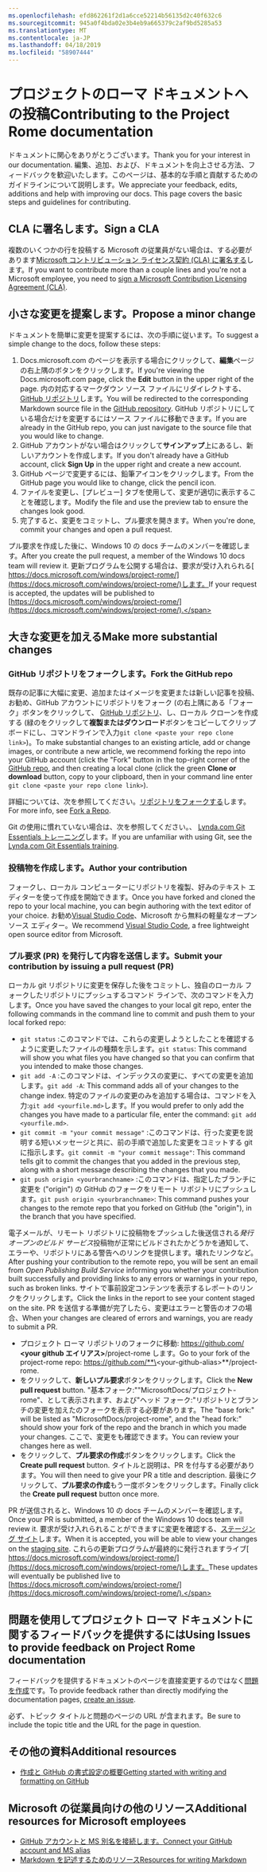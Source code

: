 ```yaml
---
ms.openlocfilehash: efd862261f2d1a6cce52214b56135d2c40f632c6
ms.sourcegitcommit: 945a0f4bda02e3b4eb9a665379c2af9bd5285a53
ms.translationtype: MT
ms.contentlocale: ja-JP
ms.lasthandoff: 04/18/2019
ms.locfileid: "58907444"
---
```

# <a name="contributing-to-the-project-rome-documentation"></a><span data-ttu-id="d1c07-101">プロジェクトのローマ ドキュメントへの投稿</span><span class="sxs-lookup"><span data-stu-id="d1c07-101">Contributing to the Project Rome documentation</span></span>

<span data-ttu-id="d1c07-102">ドキュメントに関心をありがとうございます。</span><span class="sxs-lookup"><span data-stu-id="d1c07-102">Thank you for your interest in our documentation.</span></span> <span data-ttu-id="d1c07-103">編集、追加、および、ドキュメントを向上させる方法、フィードバックを歓迎いたします。このページは、基本的な手順と貢献するためのガイドラインについて説明します。</span><span class="sxs-lookup"><span data-stu-id="d1c07-103">We appreciate your feedback, edits, additions and help with improving our docs. This page covers the basic steps and guidelines for contributing.</span></span>

## <a name="sign-a-cla"></a><span data-ttu-id="d1c07-104">CLA に署名します。</span><span class="sxs-lookup"><span data-stu-id="d1c07-104">Sign a CLA</span></span>

<span data-ttu-id="d1c07-105">複数のいくつかの行を投稿する Microsoft の従業員がない場合は、する必要があります[Microsoft コントリビューション ライセンス契約 (CLA) に署名する](https://cla.microsoft.com/)します。</span><span class="sxs-lookup"><span data-stu-id="d1c07-105">If you want to contribute more than a couple lines and you're not a Microsoft employee, you need to [sign a Microsoft Contribution Licensing Agreement (CLA)](https://cla.microsoft.com/).</span></span> 

## <a name="propose-a-minor-change"></a><span data-ttu-id="d1c07-106">小さな変更を提案します。</span><span class="sxs-lookup"><span data-stu-id="d1c07-106">Propose a minor change</span></span>

<span data-ttu-id="d1c07-107">ドキュメントを簡単に変更を提案するには、次の手順に従います。</span><span class="sxs-lookup"><span data-stu-id="d1c07-107">To suggest a simple change to the docs, follow these steps:</span></span>

1. <span data-ttu-id="d1c07-108">Docs.microsoft.com のページを表示する場合にクリックして、**編集**ページの右上隅のボタンをクリックします。</span><span class="sxs-lookup"><span data-stu-id="d1c07-108">If you're viewing the Docs.microsoft.com page, click the **Edit** button in the upper right of the page.</span></span>  <span data-ttu-id="d1c07-109">内の対応するマークダウン ソース ファイルにリダイレクトする、 [GitHub リポジトリ](https://github.com/MicrosoftDocs/project-rome)します。</span><span class="sxs-lookup"><span data-stu-id="d1c07-109">You will be redirected to the corresponding Markdown source file in the [GitHub repository](https://github.com/MicrosoftDocs/project-rome).</span></span> <span data-ttu-id="d1c07-110">GitHub リポジトリにしている場合だけを変更するにはソース ファイルに移動できます。</span><span class="sxs-lookup"><span data-stu-id="d1c07-110">If you are already in the GitHub repo, you can just navigate to the source file that you would like to change.</span></span>
2. <span data-ttu-id="d1c07-111">GitHub アカウントがない場合はクリックして**サインアップ**上にあるし、新しいアカウントを作成します。</span><span class="sxs-lookup"><span data-stu-id="d1c07-111">If you don't already have a GitHub account, click **Sign Up** in the upper right and create a new account.</span></span>
3. <span data-ttu-id="d1c07-112">GitHub ページで変更するには、鉛筆アイコンをクリックします。</span><span class="sxs-lookup"><span data-stu-id="d1c07-112">From the GitHub page you would like to change, click the pencil icon.</span></span> 
4. <span data-ttu-id="d1c07-113">ファイルを変更し、[プレビュー] タブを使用して、変更が適切に表示することを確認します。</span><span class="sxs-lookup"><span data-stu-id="d1c07-113">Modify the file and use the preview tab to ensure the changes look good.</span></span>
5. <span data-ttu-id="d1c07-114">完了すると、変更をコミットし、プル要求を開きます。</span><span class="sxs-lookup"><span data-stu-id="d1c07-114">When you're done, commit your changes and open a pull request.</span></span>

<span data-ttu-id="d1c07-115">プル要求を作成した後に、Windows 10 の docs チームのメンバーを確認します。</span><span class="sxs-lookup"><span data-stu-id="d1c07-115">After you create the pull request, a member of the Windows 10 docs team will review it.</span></span> <span data-ttu-id="d1c07-116">更新プログラムを公開する場合は、要求が受け入れられる[ https://docs.microsoft.com/windows/project-rome/](https://docs.microsoft.com/windows/project-rome/)します。</span><span class="sxs-lookup"><span data-stu-id="d1c07-116">If your request is accepted, the updates will be published to [https://docs.microsoft.com/windows/project-rome/](https://docs.microsoft.com/windows/project-rome/).</span></span>

## <a name="make-more-substantial-changes"></a><span data-ttu-id="d1c07-117">大きな変更を加える</span><span class="sxs-lookup"><span data-stu-id="d1c07-117">Make more substantial changes</span></span>

### <a name="fork-the-github-repo"></a><span data-ttu-id="d1c07-118">GitHub リポジトリをフォークします。</span><span class="sxs-lookup"><span data-stu-id="d1c07-118">Fork the GitHub repo</span></span>

<span data-ttu-id="d1c07-119">既存の記事に大幅に変更、追加またはイメージを変更または新しい記事を投稿、お勧め、GitHub アカウントにリポジトリをフォーク (の右上隅にある「フォーク」ボタンをクリックして、 [GitHub リポジトリ](https://github.com/MicrosoftDocs/project-rome)、し、ローカル クローンを作成する (緑のをクリックして**複製またはダウンロード**ボタンをコピーしてクリップボードにし、コマンドラインで入力`git clone <paste your repo clone link>`)。</span><span class="sxs-lookup"><span data-stu-id="d1c07-119">To make substantial changes to an existing article, add or change images, or contribute a new article, we recommend forking the repo into your GitHub account (click the "Fork" button in the top-right corner of the [GitHub repo](https://github.com/MicrosoftDocs/project-rome), and then creating a local clone (click the green **Clone or download** button, copy to your clipboard, then in your command line enter `git clone <paste your repo clone link>`).</span></span>

<span data-ttu-id="d1c07-120">詳細については、次を参照してください。[リポジトリをフォークする](https://help.github.com/articles/fork-a-repo/)します。</span><span class="sxs-lookup"><span data-stu-id="d1c07-120">For more info, see [Fork a Repo](https://help.github.com/articles/fork-a-repo/).</span></span>

<span data-ttu-id="d1c07-121">Git の使用に慣れていない場合は、次を参照してください。、 [Lynda.com Git Essentials トレーニング](https://www.lynda.com/Git-tutorials/Git-Essential-Training/100222-2.html)します。</span><span class="sxs-lookup"><span data-stu-id="d1c07-121">If you are unfamiliar with using Git, see the [Lynda.com Git Essentials training](https://www.lynda.com/Git-tutorials/Git-Essential-Training/100222-2.html).</span></span>

### <a name="author-your-contribution"></a><span data-ttu-id="d1c07-122">投稿物を作成します。</span><span class="sxs-lookup"><span data-stu-id="d1c07-122">Author your contribution</span></span>

<span data-ttu-id="d1c07-123">フォークし、ローカル コンピューターにリポジトリを複製、好みのテキスト エディターを使って作成を開始できます。</span><span class="sxs-lookup"><span data-stu-id="d1c07-123">Once you have forked and cloned the repo to your local machine, you can begin authoring with the text editor of your choice.</span></span> <span data-ttu-id="d1c07-124">お勧め[Visual Studio Code](https://code.visualstudio.com/)、Microsoft から無料の軽量なオープン ソース エディター。</span><span class="sxs-lookup"><span data-stu-id="d1c07-124">We recommend [Visual Studio Code](https://code.visualstudio.com/), a free lightweight open source editor from Microsoft.</span></span>

### <a name="submit-your-contribution-by-issuing-a-pull-request-pr"></a><span data-ttu-id="d1c07-125">プル要求 (PR) を発行して内容を送信します。</span><span class="sxs-lookup"><span data-stu-id="d1c07-125">Submit your contribution by issuing a pull request (PR)</span></span>

<span data-ttu-id="d1c07-126">ローカル git リポジトリに変更を保存した後をコミットし、独自のローカル フォークしたリポジトリにプッシュするコマンド ラインで、次のコマンドを入力します。</span><span class="sxs-lookup"><span data-stu-id="d1c07-126">Once you have saved the changes to your local git repo, enter the following commands in the command line to commit and push them to your local forked repo:</span></span>
- <span data-ttu-id="d1c07-127">`git status` :このコマンドでは、これらの変更しようとしたことを確認するように変更したファイルの種類を示します。</span><span class="sxs-lookup"><span data-stu-id="d1c07-127">`git status`: This command will show you what files you have changed so that you can confirm that you intended to make those changes.</span></span> 
- <span data-ttu-id="d1c07-128">`git add -A` :このコマンドは、インデックスの変更に、すべての変更を追加します。</span><span class="sxs-lookup"><span data-stu-id="d1c07-128">`git add -A`: This command adds all of your changes to the change index.</span></span> <span data-ttu-id="d1c07-129">特定のファイルの変更のみを追加する場合は、コマンドを入力:`git add <yourfile.md>`します。</span><span class="sxs-lookup"><span data-stu-id="d1c07-129">If you would prefer to only add the changes you have made to a particular file, enter the command: `git add <yourfile.md>`.</span></span>
- <span data-ttu-id="d1c07-130">`git commit -m "your commit message"` :このコマンドは、行った変更を説明する短いメッセージと共に、前の手順で追加した変更をコミットする git に指示します。</span><span class="sxs-lookup"><span data-stu-id="d1c07-130">`git commit -m "your commit message"`: This command tells git to commit the changes that you added in the previous step, along with a short message describing the changes that you made.</span></span>
- <span data-ttu-id="d1c07-131">`git push origin <yourbranchname>` :このコマンドは、指定したブランチに変更を ("origin") の GitHub のフォークをリモート リポジトリにプッシュします。</span><span class="sxs-lookup"><span data-stu-id="d1c07-131">`git push origin <yourbranchname>`: This command pushes your changes to the remote repo that you forked on GitHub (the "origin"), in the branch that you have specified.</span></span>

<span data-ttu-id="d1c07-132">電子メールが、リモート リポジトリに投稿物をプッシュした後送信される*発行オープンのビルド サービス*投稿物が正常にビルドされたかどうかを通知して、エラーや、リポジトリにある警告へのリンクを提供します。壊れたリンクなど。</span><span class="sxs-lookup"><span data-stu-id="d1c07-132">After pushing your contribution to the remote repo, you will be sent an email from *Open Publishing Build Service* informing you whether your contribution built successfully and providing links to any errors or warnings in your repo, such as broken links.</span></span> <span data-ttu-id="d1c07-133">サイトで事前設定コンテンツを表示するレポートのリンクをクリックします。</span><span class="sxs-lookup"><span data-stu-id="d1c07-133">Click the links in the report to see your content staged on the site.</span></span> <span data-ttu-id="d1c07-134">PR を送信する準備が完了したら、変更はエラーと警告のオフの場合、</span><span class="sxs-lookup"><span data-stu-id="d1c07-134">When your changes are cleared of errors and warnings, you are ready to submit a PR.</span></span>
- <span data-ttu-id="d1c07-135">プロジェクト ローマ リポジトリのフォークに移動: https://github.com/  **\<your github エイリアス\>**/project-rome します。</span><span class="sxs-lookup"><span data-stu-id="d1c07-135">Go to your fork of the project-rome repo: https://github.com/**\<your-github-alias\>**/project-rome.</span></span>
- <span data-ttu-id="d1c07-136">をクリックして、**新しいプル要求**ボタンをクリックします。</span><span class="sxs-lookup"><span data-stu-id="d1c07-136">Click the **New pull request** button.</span></span> <span data-ttu-id="d1c07-137">"基本フォーク:""MicrosoftDocs/プロジェクト-rome"、として表示されます、および"ヘッド フォーク:"リポジトリとブランチの変更を加えたのフォークを表示する必要があります。</span><span class="sxs-lookup"><span data-stu-id="d1c07-137">The "base fork:" will be listed as "MicrosoftDocs/project-rome", and the "head fork:" should show your fork of the repo and the branch in which you made your changes.</span></span> <span data-ttu-id="d1c07-138">ここで、変更をも確認できます。</span><span class="sxs-lookup"><span data-stu-id="d1c07-138">You can review your changes here as well.</span></span> 
- <span data-ttu-id="d1c07-139">をクリックして、**プル要求の作成**ボタンをクリックします。</span><span class="sxs-lookup"><span data-stu-id="d1c07-139">Click the **Create pull request** button.</span></span> <span data-ttu-id="d1c07-140">タイトルと説明は、PR を付与する必要があります。</span><span class="sxs-lookup"><span data-stu-id="d1c07-140">You will then need to give your PR a title and description.</span></span> <span data-ttu-id="d1c07-141">最後にクリックして、**プル要求の作成**もう一度ボタンをクリックします。</span><span class="sxs-lookup"><span data-stu-id="d1c07-141">Finally click the **Create pull request** button once more.</span></span>

<span data-ttu-id="d1c07-142">PR が送信されると、Windows 10 の docs チームのメンバーを確認します。</span><span class="sxs-lookup"><span data-stu-id="d1c07-142">Once your PR is submitted, a member of the Windows 10 docs team will review it.</span></span> <span data-ttu-id="d1c07-143">要求が受け入れられることができますに変更を確認する、[ステージング サイト](https://review.docs.microsoft.com/windows/project-rome/)します。</span><span class="sxs-lookup"><span data-stu-id="d1c07-143">When it is accepted, you will be able to view your changes on the [staging site](https://review.docs.microsoft.com/windows/project-rome/).</span></span> <span data-ttu-id="d1c07-144">これらの更新プログラムが最終的に発行されますライブ[ https://docs.microsoft.com/windows/project-rome/](https://docs.microsoft.com/windows/project-rome/)します。</span><span class="sxs-lookup"><span data-stu-id="d1c07-144">These updates will eventually be published live to [https://docs.microsoft.com/windows/project-rome/](https://docs.microsoft.com/windows/project-rome/).</span></span>

## <a name="using-issues-to-provide-feedback-on-project-rome-documentation"></a><span data-ttu-id="d1c07-145">問題を使用してプロジェクト ローマ ドキュメントに関するフィードバックを提供するには</span><span class="sxs-lookup"><span data-stu-id="d1c07-145">Using Issues to provide feedback on Project Rome documentation</span></span>

<span data-ttu-id="d1c07-146">フィードバックを提供するドキュメントのページを直接変更するのではなく[問題を作成](https://github.com/MicrosoftDocs/project-rome/issues)です。</span><span class="sxs-lookup"><span data-stu-id="d1c07-146">To provide feedback rather than directly modifying the documentation pages, [create an issue](https://github.com/MicrosoftDocs/project-rome/issues).</span></span>

<span data-ttu-id="d1c07-147">必ず、トピック タイトルと問題のページの URL が含まれます。</span><span class="sxs-lookup"><span data-stu-id="d1c07-147">Be sure to include the topic title and the URL for the page in question.</span></span>

## <a name="additional-resources"></a><span data-ttu-id="d1c07-148">その他の資料</span><span class="sxs-lookup"><span data-stu-id="d1c07-148">Additional resources</span></span>
- [<span data-ttu-id="d1c07-149">作成と GitHub の書式設定の概要</span><span class="sxs-lookup"><span data-stu-id="d1c07-149">Getting started with writing and formatting on GitHub</span></span>](https://help.github.com/articles/getting-started-with-writing-and-formatting-on-github/)

## <a name="additional-resources-for-microsoft-employees"></a><span data-ttu-id="d1c07-150">Microsoft の従業員向けの他のリソース</span><span class="sxs-lookup"><span data-stu-id="d1c07-150">Additional resources for Microsoft employees</span></span>
- [<span data-ttu-id="d1c07-151">GitHub アカウントと MS 別名を接続します。</span><span class="sxs-lookup"><span data-stu-id="d1c07-151">Connect your GitHub account and MS alias</span></span>](https://review.docs.microsoft.com/windows-authoring-guide/github-account#2-connect-your-github-account-and-ms-alias-on-the-microsoft-open-source-portal)
- [<span data-ttu-id="d1c07-152">Markdown を記述するためのリソース</span><span class="sxs-lookup"><span data-stu-id="d1c07-152">Resources for writing Markdown</span></span>](https://review.docs.microsoft.com/windows-authoring-guide/writing-guidance/writing-markdown)